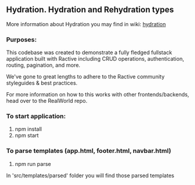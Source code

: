 ## Hydration. Hydration and Rehydration types
More information about Hydration you may find in wiki: [hydration](https://en.wikipedia.org/wiki/Hydration_(web_development))

### Purposes:
This codebase was created to demonstrate a fully fledged fullstack application built with Ractive including 
CRUD operations, authentication, routing, pagination, and more.

We've gone to great lengths to adhere to the Ractive community styleguides & best practices.

For more information on how to this works with other frontends/backends, head over to the RealWorld repo.

### To start application:
1. npm install
2. npm start

### To parse templates (app.html, footer.html, navbar.html)
1. npm run parse

In 'src/templates/parsed' folder you will find those parsed templates
